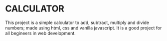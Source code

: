 # CALCULATOR

This project is a simple calculator to add, subtract, multiply and divide numbers;
made using html, css and vanilla javascript.
It is a good project for all begineers in web development.